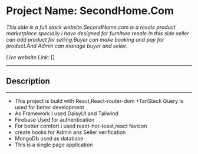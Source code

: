 # Project Name: SecondHome.Com

*This side is a full stack website.SecondHome.com is a resale product marketplace specially i have designed for furniture resale.In this side seller can add product for selling.Buyer can make booking and pay for product.And Admin can manage buyer and seller.*

*Live website Link:* []

***

## Description
***
+ This project is build with React,React-router-dom
+TanStack Query is used for better development
+ As Framework I used DaisyUI and Tailwind
+ Firebase Used for authentication
+ For better comfort i used react-hot-toast,react favicon
+ create hooks for Admin ans Seller verification
+ MongoDb used as database
+ This is a single page application
